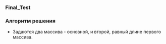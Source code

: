 ### Final_Test

### Алгоритм решения
* Задаются два массива - основной, и второй, равный длине первого массива.